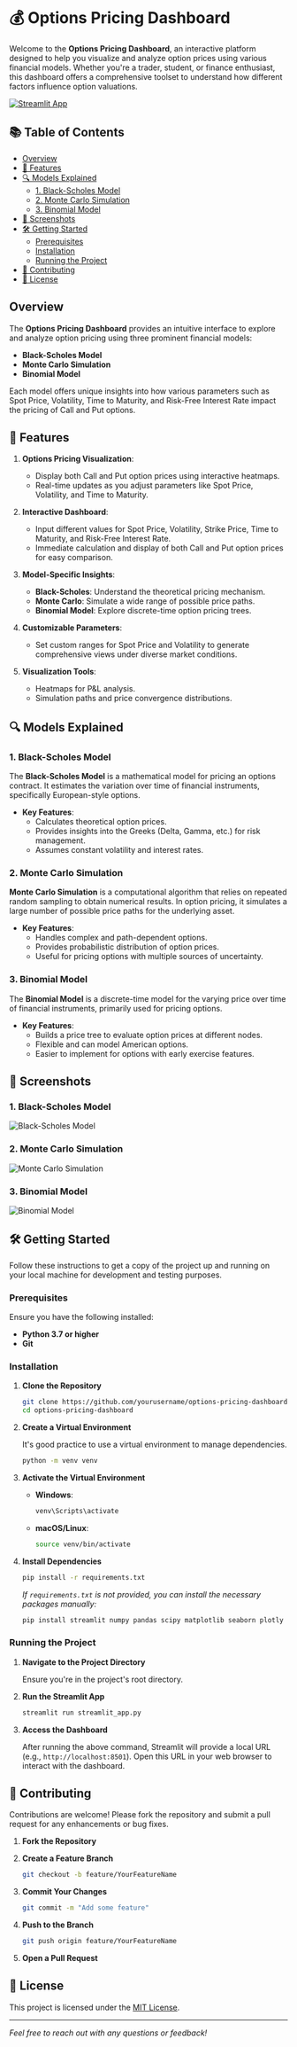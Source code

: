 # 💰 Options Pricing Dashboard

Welcome to the **Options Pricing Dashboard**, an interactive platform designed to help you visualize and analyze option prices using various financial models. Whether you're a trader, student, or finance enthusiast, this dashboard offers a comprehensive toolset to understand how different factors influence option valuations.

[![Streamlit App](https://img.shields.io/badge/Streamlit-App-blue)](https://blackschole.streamlit.app/)

## 📚 Table of Contents

- [Overview](#overview)
- [🚀 Features](#-features)
- [🔍 Models Explained](#-models-explained)
  - [1. Black-Scholes Model](#1-black-scholes-model)
  - [2. Monte Carlo Simulation](#2-monte-carlo-simulation)
  - [3. Binomial Model](#3-binomial-model)
- [📸 Screenshots](#-screenshots)
- [🛠️ Getting Started](#️-getting-started)
  - [Prerequisites](#prerequisites)
  - [Installation](#installation)
  - [Running the Project](#running-the-project)
- [🤝 Contributing](#-contributing)
- [📄 License](#-license)

## Overview

The **Options Pricing Dashboard** provides an intuitive interface to explore and analyze option pricing using three prominent financial models:

- **Black-Scholes Model**
- **Monte Carlo Simulation**
- **Binomial Model**

Each model offers unique insights into how various parameters such as Spot Price, Volatility, Time to Maturity, and Risk-Free Interest Rate impact the pricing of Call and Put options.

## 🚀 Features

1. **Options Pricing Visualization**:
   - Display both Call and Put option prices using interactive heatmaps.
   - Real-time updates as you adjust parameters like Spot Price, Volatility, and Time to Maturity.

2. **Interactive Dashboard**:
   - Input different values for Spot Price, Volatility, Strike Price, Time to Maturity, and Risk-Free Interest Rate.
   - Immediate calculation and display of both Call and Put option prices for easy comparison.

3. **Model-Specific Insights**:
   - **Black-Scholes**: Understand the theoretical pricing mechanism.
   - **Monte Carlo**: Simulate a wide range of possible price paths.
   - **Binomial Model**: Explore discrete-time option pricing trees.

4. **Customizable Parameters**:
   - Set custom ranges for Spot Price and Volatility to generate comprehensive views under diverse market conditions.

5. **Visualization Tools**:
   - Heatmaps for P&L analysis.
   - Simulation paths and price convergence distributions.

## 🔍 Models Explained

### 1. Black-Scholes Model

The **Black-Scholes Model** is a mathematical model for pricing an options contract. It estimates the variation over time of financial instruments, specifically European-style options.

- **Key Features**:
  - Calculates theoretical option prices.
  - Provides insights into the Greeks (Delta, Gamma, etc.) for risk management.
  - Assumes constant volatility and interest rates.

### 2. Monte Carlo Simulation

**Monte Carlo Simulation** is a computational algorithm that relies on repeated random sampling to obtain numerical results. In option pricing, it simulates a large number of possible price paths for the underlying asset.

- **Key Features**:
  - Handles complex and path-dependent options.
  - Provides probabilistic distribution of option prices.
  - Useful for pricing options with multiple sources of uncertainty.

### 3. Binomial Model

The **Binomial Model** is a discrete-time model for the varying price over time of financial instruments, primarily used for pricing options.

- **Key Features**:
  - Builds a price tree to evaluate option prices at different nodes.
  - Flexible and can model American options.
  - Easier to implement for options with early exercise features.

## 📸 Screenshots

<!-- Add your screenshots below by replacing the placeholders with your image links -->

### 1. Black-Scholes Model

![Black-Scholes Model](path/to/black-scholes-screenshot.png)

### 2. Monte Carlo Simulation

![Monte Carlo Simulation](path/to/monte-carlo-screenshot.png)

### 3. Binomial Model

![Binomial Model](path/to/binomial-model-screenshot.png)

## 🛠️ Getting Started

Follow these instructions to get a copy of the project up and running on your local machine for development and testing purposes.

### Prerequisites

Ensure you have the following installed:

- **Python 3.7 or higher**
- **Git**

### Installation

1. **Clone the Repository**

   ```bash
   git clone https://github.com/yourusername/options-pricing-dashboard.git
   cd options-pricing-dashboard
   ```

2. **Create a Virtual Environment**

   It's good practice to use a virtual environment to manage dependencies.

   ```bash
   python -m venv venv
   ```

3. **Activate the Virtual Environment**

   - **Windows**:

     ```bash
     venv\Scripts\activate
     ```

   - **macOS/Linux**:

     ```bash
     source venv/bin/activate
     ```

4. **Install Dependencies**

   ```bash
   pip install -r requirements.txt
   ```

   *If `requirements.txt` is not provided, you can install the necessary packages manually:*

   ```bash
   pip install streamlit numpy pandas scipy matplotlib seaborn plotly
   ```

### Running the Project

1. **Navigate to the Project Directory**

   Ensure you're in the project's root directory.

2. **Run the Streamlit App**

   ```bash
   streamlit run streamlit_app.py
   ```

3. **Access the Dashboard**

   After running the above command, Streamlit will provide a local URL (e.g., `http://localhost:8501`). Open this URL in your web browser to interact with the dashboard.

## 🤝 Contributing

Contributions are welcome! Please fork the repository and submit a pull request for any enhancements or bug fixes.

1. **Fork the Repository**

2. **Create a Feature Branch**

   ```bash
   git checkout -b feature/YourFeatureName
   ```

3. **Commit Your Changes**

   ```bash
   git commit -m "Add some feature"
   ```

4. **Push to the Branch**

   ```bash
   git push origin feature/YourFeatureName
   ```

5. **Open a Pull Request**

## 📄 License

This project is licensed under the [MIT License](LICENSE).

---

*Feel free to reach out with any questions or feedback!*


